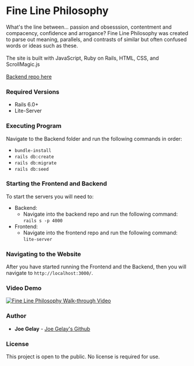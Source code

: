 # Fine Line Philosophy

What's the line between... passion and obsesssion, contentment and compacency, confidence and arrogance? Fine Line Philosophy was created to parse out meaning, parallels, and contrasts of similar but often confused words or ideas such as these. 
<br />
<br />
The site is built with JavaScript, Ruby on Rails, HTML, CSS, and ScrollMagic.js
<br />
<br />
[Backend repo here](https://github.com/joegelay/fine-line-philosophy-backend)

### Required Versions

- Rails 6.0+
- Lite-Server

### Executing Program

Navigate to the Backend folder and run the following commands in order:<br />
- `bundle-install`
- `rails db:create`
- `rails db:migrate`
- `rails db:seed`

### Starting the Frontend and Backend

To start the servers you will need to:<br />
- Backend:
    - Navigate into the backend repo and run the following command: `rails s -p 4000`<br />
- Frontend:
    - Navigate into the frontend repo and run the following command: `lite-server`

### Navigating to the Website

After you have started running the Frontend and the Backend, then you will navigate to `http://localhost:3000/`.

### Video Demo

[![Fine Line Philosophy Walk-through Video](https://img.youtube.com/vi/Hp6zfkOzCyA/0.jpg)](https://www.youtube.com/watch?v=Hp6zfkOzCyA)

### Author

* **Joe Gelay** - [Joe Gelay's Github](https://github.com/joegelay)

### License

This project is open to the public. No license is required for use.
